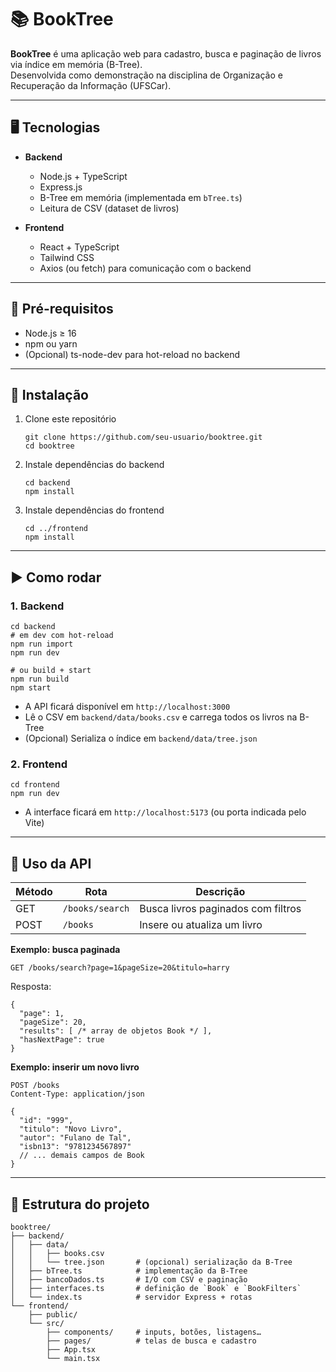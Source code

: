 # 📚 BookTree
 **BookTree** é uma aplicação web para cadastro, busca e paginação de livros via índice em memória (B-Tree).  
 Desenvolvida como demonstração na disciplina de Organização e Recuperação da Informação (UFSCar).

---

## 🖥️ Tecnologias

- **Backend**  
  - Node.js + TypeScript  
  - Express.js  
  - B-Tree em memória (implementada em `bTree.ts`)  
  - Leitura de CSV (dataset de livros)

- **Frontend**  
  - React + TypeScript  
  - Tailwind CSS  
  - Axios (ou fetch) para comunicação com o backend

---

## 🚀 Pré-requisitos

- Node.js ≥ 16  
- npm ou yarn  
- (Opcional) ts-node-dev para hot-reload no backend  

---

## 🔧 Instalação

1. Clone este repositório  
    ```
    git clone https://github.com/seu-usuario/booktree.git  
    cd booktree  
    ```
2. Instale dependências do backend  
   ```
   cd backend  
   npm install  
   ```
3. Instale dependências do frontend  
    ```
    cd ../frontend  
    npm install  
    ```
---

## ▶️ Como rodar

### 1. Backend

    cd backend
    # em dev com hot-reload
    npm run import
    npm run dev

    # ou build + start
    npm run build
    npm start

- A API ficará disponível em `http://localhost:3000`  
- Lê o CSV em `backend/data/books.csv` e carrega todos os livros na B-Tree  
- (Opcional) Serializa o índice em `backend/data/tree.json`

### 2. Frontend

    cd frontend
    npm run dev

- A interface ficará em `http://localhost:5173` (ou porta indicada pelo Vite)

---

## 📝 Uso da API

| Método | Rota            | Descrição                          |
| ------ | --------------- | ---------------------------------- |
| GET    | `/books/search` | Busca livros paginados com filtros |
| POST   | `/books`        | Insere ou atualiza um livro        |

**Exemplo: busca paginada**

    GET /books/search?page=1&pageSize=20&titulo=harry

Resposta:

    {
      "page": 1,
      "pageSize": 20,
      "results": [ /* array de objetos Book */ ],
      "hasNextPage": true
    }

**Exemplo: inserir um novo livro**

    POST /books
    Content-Type: application/json

    {
      "id": "999",
      "titulo": "Novo Livro",
      "autor": "Fulano de Tal",
      "isbn13": "9781234567897"
      // ... demais campos de Book
    }

---

## 📂 Estrutura do projeto

    booktree/
    ├── backend/
    │   ├── data/
    │   │   ├── books.csv
    │   │   └── tree.json       # (opcional) serialização da B-Tree
    │   ├── bTree.ts            # implementação da B-Tree
    │   ├── bancoDados.ts       # I/O com CSV e paginação
    │   ├── interfaces.ts       # definição de `Book` e `BookFilters`
    │   └── index.ts            # servidor Express + rotas
    └── frontend/
        ├── public/
        └── src/
            ├── components/     # inputs, botões, listagens…
            ├── pages/          # telas de busca e cadastro
            ├── App.tsx
            └── main.tsx

